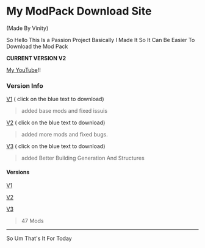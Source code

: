 # My ModPack Download Site
(Made By Vinity)

So Hello This Is a Passion Project Basically I Made It So It Can Be Easier To Download the Mod Pack

**CURRENT VERSION V2**

[My YouTube](www.youtube.com/channel/UCF35iqQ2BRqF4IYQA4Ln_0A?sub_confirmation=1)!!

### Version Info
[V1](https://github.com/VINITYYT/Delights-V1/raw/main/Vinity's%20Delights-V1.zip) ( click on the blue text to download)
> added base mods and fixed issuis

[V2](https://github.com/VINITYYT/Delights-V2/raw/main/Vinity's%20Delights-V2.zip) ( click on the blue text to download)
> added more mods and fixed bugs.

[V3](https://github.com/VINITYYT/Delights-V3/raw/main/Vinity's%20Delights-V3.zip) ( click on the blue text to download)
> added Better Building Generation And Structures
 
#### Versions
 [V1](https://github.com/VINITYYT/Delights-V1/raw/main/Vinity's%20Delights-V1.zip)
 >
 [V2](https://github.com/VINITYYT/Delights-V2/raw/main/Vinity's%20Delights-V2.zip)
 >
 [V3](https://github.com/VINITYYT/Delights-V3/raw/main/Vinity's%20Delights-V3.zip)
 > 47 Mods
---

So Um That's It For Today
